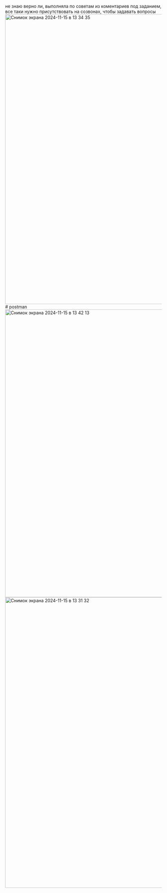 не знаю верно ли, выполняла по советам из коментариев под заданием, все таки нужно присутствовать на созвонах, чтобы задавать вопросы                                                 
   <img width="929" alt="Снимок экрана 2024-11-15 в 13 34 35" src="https://github.com/user-attachments/assets/b76bfd9a-b433-4e7d-9b6b-098fab686c55"># postman<img width="922" alt="Снимок экрана 2024-11-15 в 13 42 13" src="https://github.com/user-attachments/assets/10de50f7-3ec2-474a-afcb-32a60d04ce8a"><img width="931" alt="Снимок экрана 2024-11-15 в 13 31 32" src="https://github.com/user-attachments/assets/2d928ea6-7404-40a6-8e93-c842d4a653d7">

 
